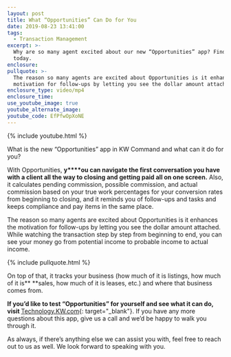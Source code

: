 ```yaml
---
layout: post
title: What “Opportunities” Can Do for You
date: 2019-08-23 13:41:00
tags:
  - Transaction Management
excerpt: >-
  Why are so many agent excited about our new “Opportunities” app? Find out
  today.
enclosure:
pullquote: >-
  The reason so many agents are excited about Opportunities is it enhances the
  motivation for follow-ups by letting you see the dollar amount attached.
enclosure_type: video/mp4
enclosure_time:
use_youtube_image: true
youtube_alternate_image:
youtube_code: EfPfwOpXoNE
---
```


{% include youtube.html %}

What is the new “Opportunities” app in KW Command and what can it do for you?

With Opportunities, **y****ou can navigate the first conversation you have with a client all the way to closing and getting paid all on one screen.** Also, it calculates pending commission, possible commission, and actual commission based on your true work percentages for your conversion rates from beginning to closing, and it reminds you of follow-ups and tasks and keeps compliance and pay items in the same place.&nbsp;

The reason so many agents are excited about Opportunities is it enhances the motivation for follow-ups by letting you see the dollar amount attached. While watching the transaction step by step from beginning to end, you can see your money go from potential income to probable income to actual income.

{% include pullquote.html %}

On top of that, it tracks your business (how much of it is listings, how much of it is**&nbsp;**sales, how much of it is leases, etc.) and where that business comes from.&nbsp;

**If you’d like to test “Opportunities” for yourself and see what it can do, visit&nbsp;**[Technology.KW.com](https://technology.kw.com/){: target="_blank"}. If you have any more questions about this app, give us a call and we’d be happy to walk you through it.&nbsp;

As always, if there’s anything else we can assist you with, feel free to reach out to us as well. We look forward to speaking with you.&nbsp;<br>&nbsp;